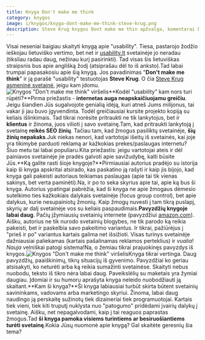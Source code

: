 ```yaml
---
title: Knyga Don't make me think
category: knygos
image: i/knygos/knyga-dont-make-me-think-steve-krug.png
description: Steve Krug knygos Dont make me thin apžvalga, komentarai kodėl ją verta skaityti ir kokią naudą gausite.
---
```


Visai neseniai baigiau skaityti knygą apie "usability". Tiesa, pastarojo žodžio ieškojau lietuviško vertimo, bet net ir [usability.lt](http://www.usability.lt) svetainėje jo neradau (tiksliau radau daug, nežinau kurį pasirinkti). Tad visas šis lietuviškas straipsnis bus apie anglišką žodį (atsiprašau dėl to iš anksto).Tad labai trumpai papasakosiu apie šią knygą. Jos pavadinimas "**Don't make me think**" ir ją parašė "usability" testuotojas **Steve Krug**. O čia [Steve Krug asmeninė svetainė](http://www.sensible.com/), jeigu kam įdomu.![Knygos "Don't make me think" viršelis](/i/dont-make-me-think.png)**Kodėl "usability" kam nors turi rūpėti?**Pirma priežastis - **internetas auga neapskaičiuojamu greičiu**. Jeigu šiandien Jūs sugalvojote genialią idėją, kuri atneš Jums milijonus, tai vakar ji jau buvo įgyvendinta. Todėl greičiausiai kursite projekto kopiją su keliais išlinkimais. Tad tikrai norėsite pritraukti ne tik lankytojus, bet ir **klientus** ir žinoma, juos vilioti į savo svetainę.Tam, kad pritraukti lankytoją į svetainę **reikės SEO žinių**. Tačiau tam, kad žmogus pasiliktų svetainėje, **šių žinių nepakaks**.Juk niekas nenori, kad vartotojai išeitų iš svetainės, kai joje yra tikimybė parduoti reklamą ar kažkokias prekes/paslaugas internetu? Šiuo metu tai labai populiaru.Kita priežastis: jeigu vartotojai ateis ir dėl painiavos svetainėje jie pradės galvoti apie savižudybę, kalti būsite Jūs.**Ką galite rasti šioje knygoje?**Pirmiausiai autorius pradėjo su istorija kaip ši knyga apskritai atsirado, kas paskatino ją rašyti ir kaip jis bijojo, kad knyga gali pakeisti autoriaus teikiamas paslaugas (apie tai tik vienas sakinys, bet verta paminėti).Na, ir po to seka skyrius apie tai, apie ką bus ši knyga. Autorius ypatingai pabrėžia, kad ši knyga ne apie žmogaus dėmesio sutelkimo ties kažkokiais dalykais svetainėje (focus group control), bet apie dalykus, kurie nesupainiotų žmonių. Kaip žmogų nuvesti į tam tikrą puslapį, skyrių ar dalį svetainėje vos su keliais paspaudimais.**Pavyzdžių knygoje labai daug**. Pačių įžymiausių svetainių internete (pavyzdžiui [amazon.com](http://amazon.com)). Aišku, autorius ne tik nurodo svetainių blogybes, ne tik parodo ką reikia pakeisti, bet ir paskelbia savo pakeitimo variantus. Ir tikrai, pažiūrėjus į "prieš ir po" variantus kartais galima net išsižioti. Visas turinys svetainėje dažniausiai paliekamas (kartais pašalinamas reklamos perteklius) ir *vualia*! *Nauja* velniškai patogi sistema!Na, o žemiau tikrai prajuokinęs pavyzdys iš knygos.![Knygos "Don't make me think" viršelis](/i/dont-make-me-think-what-we-design-for.gif)Knyga tikrai vertinga. Daug pavyzdžių, paaiškinimų, tikrų situacijų iš gyvenimo. Pavyzdžiai ko geriau atsisakyti, ko neturėti arba ką reikia sumažinti svetainėse. Skaityti nebus nuobodu, teksto iš tikro nėra labai daug. Paveikslėlių su maketais yra žymiai daugiau. Įdomiai ir su humoru aprašyta knyga neleido nuobodžiauti ją skaitant.**Kam ši knyga?**Ši knyga labiausiai turbūt skirta būtent svetainių savininkams, vadovams arba marketingo skyriui. Žinoma, labai daug naudingo ją perskaitę sužinotų tiek dizaineriai tiek programuotojai. Kartais tiek vieni, tiek kiti truputį nuklysta nuo "patogumo" pridėdami įvairių dalykų į svetainę. Aišku, net nepagalvodami, kaip į tai reaguos paprastas žmogus.Tad **ši knyga pamoka visiems turintiems ar besiruošiantiems turėti svetainę**.Kokia Jūsų nuomonė apie knygą? Gal skaitėte geresnių šia tema?
